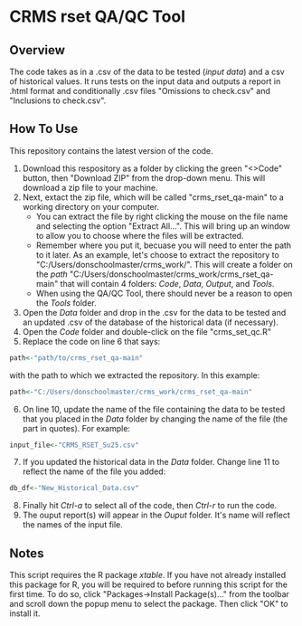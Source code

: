 # CRMS rset QA/QC Tool

## Overview
The code takes as in a .csv of the data to be tested (_input data_) and a csv of historical values. It runs tests on the input data and outputs a report in .html format and conditionally .csv files "Omissions to check.csv" and "Inclusions to check.csv".

## How To Use
This repository contains the latest version of the code. 
1. Download this respository as a folder by clicking the green "<>Code" button, then "Download ZIP" from the drop-down menu. This will download a zip file to your machine. 
2. Next, extact the zip file, which will be called "crms\_rset\_qa-main" to a working directory on your computer.
   * You can extract the file by right clicking the mouse on the file name and selecting the option "Extract All...". This will bring up an window to allow you to choose where the files will be extracted.
   * Remember where you put it, becuase you will need to enter the path to it later. As an example, let's choose to extract the repository to "C:/Users/donschoolmaster/crms_work/". This will create a folder on the _path_  "C:/Users/donschoolmaster/crms\_work/crms\_rset\_qa-main" that will contain 4 folders: _Code_, _Data_, _Output_, and _Tools_.
   * When using the QA/QC Tool, there should never be a reason to open the _Tools_ folder.
3. Open the _Data_ folder and drop in the .csv for the data to be tested and an updated .csv of the database of the historical data (if necessary).
4. Open the _Code_ folder and double-click on the file "crms\_set\_qc.R"
5. Replace the code on line 6 that says:
```r
path<-"path/to/crms_rset_qa-main"
```
with the path to which we extracted the repository. In this example:
```r
path<-"C:/Users/donschoolmaster/crms_work/crms_rset_qa-main"
```
6. On line 10, update the name of the file containing the data to be tested that you placed in the _Data_ folder by changing the name of the file (the part in quotes). For example:
```r
input_file<-"CRMS_RSET_Su25.csv"
```
7. If you updated the historical data in the _Data_ folder. Change line 11 to reflect the name of the file you added:
```r
db_df<-"New_Historical_Data.csv"
```
8. Finally hit _Ctrl-a_ to select all of the code, then _Ctrl-r_ to run the code. 
9. The ouput report(s) will appear in the _Ouput_ folder. It's name will reflect the names of the input file.

## Notes
This script requires the R package _xtable_. If you have not already installed this package for R, you will be required to before running this script for the first time. To do so, click "Packages->Install Package(s)..." from the toolbar and scroll down the popup menu to select the package. Then click "OK" to install it.  